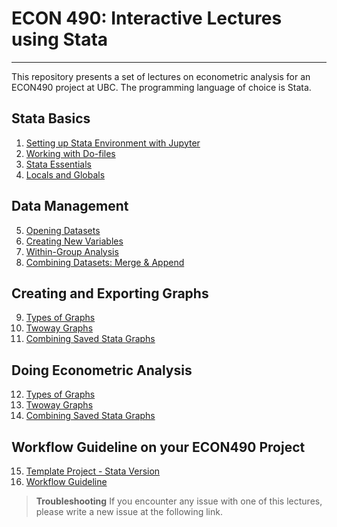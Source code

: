 # ECON 490: Interactive Lectures using Stata 

---

This repository presents a set of lectures on econometric analysis for an ECON490 project at UBC. The programming language of choice is Stata.

## Stata Basics

1. [Setting up Stata Environment with Jupyter](1_Setting_Up.ipynb)
2. [Working with Do-files](2_Working_Dofiles.ipynb)
3. [Stata Essentials](3_Stata_Essentials.ipynb)
4. [Locals and Globals](4_Locals_and_Globals.ipynb)

 ## Data Management

5. [Opening Datasets](1_Stata_Basics.ipynb)
6. [Creating New Variables]()
7. [Within-Group Analysis]()
8. [Combining Datasets: Merge & Append]()

 ## Creating and Exporting Graphs

9. [Types of Graphs](1_Stata_Basics.ipynb)
10. [Twoway Graphs]()
11. [Combining Saved Stata Graphs]()

 ## Doing Econometric Analysis

12. [Types of Graphs](1_Stata_Basics.ipynb)
13. [Twoway Graphs]()
14. [Combining Saved Stata Graphs]()

## Workflow Guideline on your ECON490 Project

15. [Template Project - Stata Version]()
16. [Workflow Guideline]()


> **Troubleshooting**
> If you encounter any issue with one of this lectures, please write a new issue at the following link.
